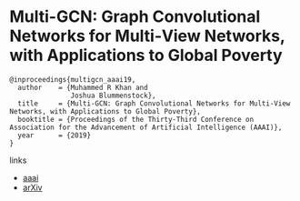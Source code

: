 # Multi-GCN: Graph Convolutional Networks for Multi‐View Networks, with Applications to Global Poverty

```
@inproceedings{multigcn_aaai19,
  author    = {Muhammed R Khan and
               Joshua Blummenstock},
  title     = {Multi-GCN: Graph Convolutional Networks for Multi-View Networks, with Applications to Global Poverty},
  booktitle = {Proceedings of the Thirty-Third Conference on Association for the Advancement of Artificial Intelligence (AAAI)},
  year      = {2019}
}
```

links
- [aaai](https://aaai.org/ojs/index.php/AAAI/article/view/3836)
- [arXiv](https://arxiv.org/abs/1901.11213)
